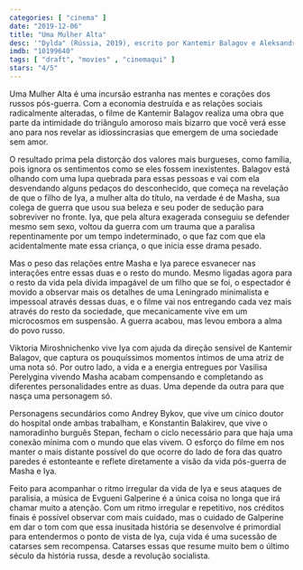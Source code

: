 ```yaml
---
categories: [ "cinema" ]
date: "2019-12-06"
title: "Uma Mulher Alta"
desc: '"Dylda" (Rússia, 2019), escrito por Kantemir Balagov e Aleksandr Terekhov, dirigido por Kantemir Balagov, com Viktoria Miroshnichenko, Vasilisa Perelygina e Andrey Bykov. Escrito para o CinemAqui.'
imdb: "10199640"
tags: [ "draft", "movies" , "cinemaqui" ]
stars: "4/5"
---
```

Uma Mulher Alta é uma incursão estranha nas mentes e corações dos russos pós-guerra. Com a economia destruída e as relações sociais radicalmente alteradas, o filme de Kantemir Balagov realiza uma obra que parte da intimidade do triângulo amoroso mais bizarro que você verá esse ano para nos revelar as idiossincrasias que emergem de uma sociedade sem amor.

O resultado prima pela distorção dos valores mais burgueses, como família, pois ignora os sentimentos como se eles fossem inexistentes. Balagov está olhando com uma lupa quebrada para essas pessoas e vai com ela desvendando alguns pedaços do desconhecido, que começa na revelação de que o filho de Iya, a mulher alta do título, na verdade é de Masha, sua colega de guerra que usou sua beleza e seu poder de sedução para sobreviver no fronte. Iya, que pela altura exagerada conseguiu se defender mesmo sem sexo, voltou da guerra com um trauma que a paralisa repentinamente por um tempo indeterminado, o que faz com que ela acidentalmente mate essa criança, o que inicia esse drama pesado.

Mas o peso das relações entre Masha e Iya parece esvanecer nas interações entre essas duas e o resto do mundo. Mesmo ligadas agora para o resto da vida pela dívida impagável de um filho que se foi, o espectador é movido a observar mais os detalhes de uma Leningrado minimalista e impessoal através dessas duas, e o filme vai nos entregando cada vez mais através do resto da sociedade, que mecanicamente vive em um microcosmos em suspensão. A guerra acabou, mas levou embora a alma do povo russo.

Viktoria Miroshnichenko vive Iya com ajuda da direção sensível de Kantemir Balagov, que captura os pouquíssimos momentos íntimos de uma atriz de uma nota só. Por outro lado, a vida e a energia entregues por Vasilisa Perelygina vivendo Masha acabam compensando e completando as diferentes personalidades entre as duas. Uma depende da outra para que nasça uma personagem só.

Personagens secundários como Andrey Bykov, que vive um cínico doutor do hospital onde ambas trabalham, e Konstantin Balakirev, que vive o namoradinho burguês Stepan, fecham o ciclo necessário para que haja uma conexão mínima com o mundo que elas vivem. O esforço do filme em nos manter o mais distante possível do que ocorre do lado de fora das quatro paredes é estonteante e reflete diretamente a visão da vida pós-guerra de Masha e Iya.

Feito para acompanhar o ritmo irregular da vida de Iya e seus ataques de paralisia, a música de Evgueni Galperine é a única coisa no longa que irá chamar muito a atenção. Com um ritmo irregular e repetitivo, nos créditos finais é possível observar com mais cuidado, mas o cuidado de Galperine em dar o tom com que essa inusitada história se desenvolve é primordial para entendermos o ponto de vista de Iya, cuja vida é uma sucessão de catarses sem recompensa. Catarses essas que resume muito bem o último século da história russa, desde a revolução socialista.
